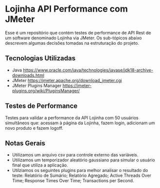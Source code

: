 # Lojinha API Performance com JMeter
Esse é um repositório que contém testes de performance de API Rest de um software denominado Lojinha via JMeter. Os sub-tópicos abaixo descrevem algumas decisões tomadas na estruturação do projeto.

## Tecnologias Utilizadas
- Java
https://www.oracle.com/java/technologies/javase/jdk18-archive-downloads.html
- JMeter
https://jmeter.apache.org/download_jmeter.cgi
- JMeter Plugins Manager
https://jmeter-plugins.org/wiki/PluginsManager/

## Testes de Performance
Testes para validar a performance da API Lojinha com 50 usuários simultâneos que: acessam à página da Lojinha, fazem login, adicionam um novo produto e fazem logoff.


## Notas Gerais
- Utilizamos um arquivo csv para controle externo das variáveis.
- Utilizamos um temporizador aleatório gaussiano para simular o usuário final que utiliza a aplicação.
- Utilziamos os seguintes plugins para melhor analisar o resultado do teste: Relatório de Sumário; Relatório Agregado; Active Threads Over Time; Response Times Over Time; Transactions per Second.